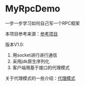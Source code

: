 # MyRpcDemo
一步一步学习如何自己写一个RPC框架

本项目参考来源：[参考项目](https://github.com/CN-GuoZiyang/My-RPC-Framework)  

版本V1.0:
1. 用socket进行进行通信
2. 采用jdk原生序列化
3. 客户端用基于接口的代理模式

关于代理模式的一些介绍：[代理模式](https://winterliu1020.github.io/winterliu-notes/1-Java%20%E5%9F%BA%E7%A1%80/Java%E4%B8%AD%E7%9A%84%E4%BB%A3%E7%90%86%E7%B1%BBProxy%E5%92%8CInvocationHandler.html)
